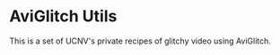 AviGlitch Utils
===============

This is a set of UCNV's private recipes of glitchy video using AviGlitch.


